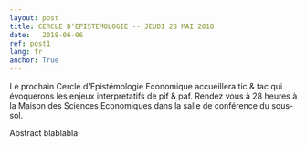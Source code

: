 ```yaml
---
layout: post
title: CERCLE D'EPISTEMOLOGIE -- JEUDI 28 MAI 2018 
date:   2018-06-06
ref: post1
lang: fr
anchor: True
---
```


Le prochain Cercle d'Epistémologie Economique accueillera tic & tac qui évoquerons les enjeux interpretatifs de pif & paf. 
Rendez vous à 28 heures à la Maison des Sciences Economiques dans la salle de conférence du sous-sol.

<!--more-->

Abstract blablabla
